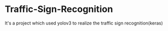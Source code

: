 # Traffic-Sign-Recognition
It's a project which used yolov3 to realize the traffic sign recognition(keras)

